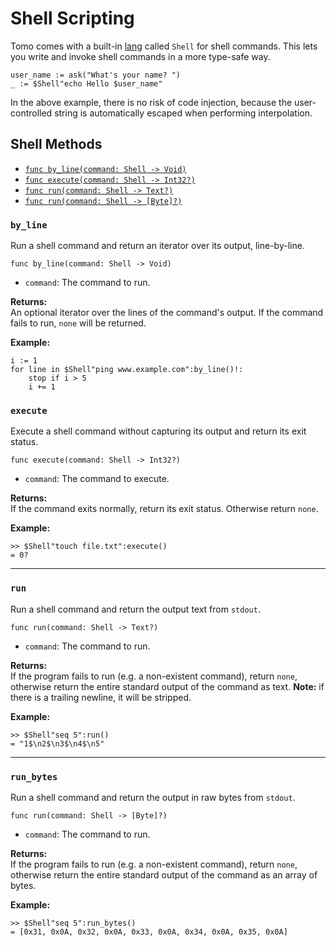 # Shell Scripting

Tomo comes with a built-in [lang](langs.md) called `Shell` for shell commands.
This lets you write and invoke shell commands in a more type-safe way.

```tomo
user_name := ask("What's your name? ")
_ := $Shell"echo Hello $user_name"
```

In the above example, there is no risk of code injection, because the
user-controlled string is automatically escaped when performing interpolation.

## Shell Methods

- [`func by_line(command: Shell -> Void)`](#by_line)
- [`func execute(command: Shell -> Int32?)`](#execute)
- [`func run(command: Shell -> Text?)`](#run)
- [`func run(command: Shell -> [Byte]?)`](#run_bytes)

### `by_line`
Run a shell command and return an iterator over its output, line-by-line.

```tomo
func by_line(command: Shell -> Void)
```

- `command`: The command to run.

**Returns:**  
An optional iterator over the lines of the command's output. If the command fails
to run, `none` will be returned.

**Example:**  
```tomo
i := 1
for line in $Shell"ping www.example.com":by_line()!:
    stop if i > 5
    i += 1
```

### `execute`
Execute a shell command without capturing its output and return its exit status.

```tomo
func execute(command: Shell -> Int32?)
```

- `command`: The command to execute.

**Returns:**  
If the command exits normally, return its exit status. Otherwise return `none`.

**Example:**  
```tomo
>> $Shell"touch file.txt":execute()
= 0?
```

---

### `run`
Run a shell command and return the output text from `stdout`.

```tomo
func run(command: Shell -> Text?)
```

- `command`: The command to run.

**Returns:**  
If the program fails to run (e.g. a non-existent command), return `none`,
otherwise return the entire standard output of the command as text. **Note:**
if there is a trailing newline, it will be stripped.

**Example:**  
```tomo
>> $Shell"seq 5":run()
= "1$\n2$\n3$\n4$\n5"
```

---

### `run_bytes`
Run a shell command and return the output in raw bytes from `stdout`.

```tomo
func run(command: Shell -> [Byte]?)
```

- `command`: The command to run.

**Returns:**  
If the program fails to run (e.g. a non-existent command), return `none`,
otherwise return the entire standard output of the command as an array of
bytes.

**Example:**  
```tomo
>> $Shell"seq 5":run_bytes()
= [0x31, 0x0A, 0x32, 0x0A, 0x33, 0x0A, 0x34, 0x0A, 0x35, 0x0A]
```
